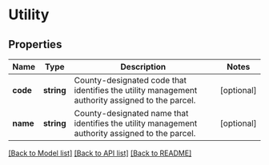 # Utility

## Properties
Name | Type | Description | Notes
------------ | ------------- | ------------- | -------------
**code** | **string** | County-designated code that identifies the utility management authority assigned to the parcel. | [optional] 
**name** | **string** | County-designated name that identifies the utility management authority assigned to the parcel. | [optional] 

[[Back to Model list]](../../README.md#documentation-for-models) [[Back to API list]](../../README.md#documentation-for-api-endpoints) [[Back to README]](../../README.md)

